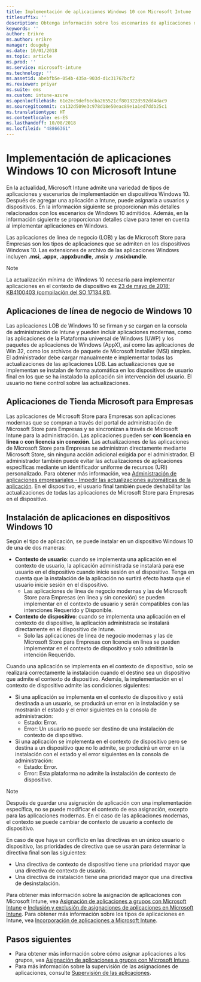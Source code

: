 ```yaml
---
title: Implementación de aplicaciones Windows 10 con Microsoft Intune
titlesuffix: ''
description: Obtenga información sobre los escenarios de aplicaciones de Windows 10 disponibles con Microsoft Intune.
keywords: ''
author: Erikre
ms.author: erikre
manager: dougeby
ms.date: 10/01/2018
ms.topic: article
ms.prod: ''
ms.service: microsoft-intune
ms.technology: ''
ms.assetid: abebfb5e-054b-435a-903d-d1c31767bcf2
ms.reviewer: priyar
ms.suite: ems
ms.custom: intune-azure
ms.openlocfilehash: 61e2ec9def6ecba265521cf801322d592dd4dac9
ms.sourcegitcommit: ca132d509e3c978d18e50eac89e1a1ed7ddb25c1
ms.translationtype: HT
ms.contentlocale: es-ES
ms.lasthandoff: 10/08/2018
ms.locfileid: "48866361"
---
```

# <a name="windows-10-app-deployment-using-microsoft-intune"></a>Implementación de aplicaciones Windows 10 con Microsoft Intune 

En la actualidad, Microsoft Intune admite una variedad de tipos de aplicaciones y escenarios de implementación en dispositivos Windows 10. Después de agregar una aplicación a Intune, puede asignarla a usuarios y dispositivos. En la información siguiente se proporcionan más detalles relacionados con los escenarios de Windows 10 admitidos. Además, en la información siguiente se proporcionan detalles clave para tener en cuenta al implementar aplicaciones en Windows. 

Las aplicaciones de línea de negocio (LOB) y las de Microsoft Store para Empresas son los tipos de aplicaciones que se admiten en los dispositivos Windows 10. Las extensiones de archivo de las aplicaciones Windows incluyen **.msi**, **.appx**, **.appxbundle**, **.msix** y **.msixbundle**.  

> [!Note]
> La actualización mínima de Windows 10 necesaria para implementar aplicaciones en el contexto de dispositivo es [23 de mayo de 2018: KB4100403 (compilación del SO 17134.81)](https://support.microsoft.com/en-us/help/4100403/windows-10-update-kb4100403).

## <a name="windows-10-line-of-business-apps"></a>Aplicaciones de línea de negocio de Windows 10

Las aplicaciones LOB de Windows 10 se firman y se cargan en la consola de administración de Intune y pueden incluir aplicaciones modernas, como las aplicaciones de la Plataforma universal de Windows (UWP) y los paquetes de aplicaciones de Windows (AppX), así como las aplicaciones de Win 32, como los archivos de paquete de Microsoft Installer (MSI) simples. El administrador debe cargar manualmente e implementar todas las actualizaciones de las aplicaciones LOB. Las actualizaciones que se implementan se instalan de forma automática en los dispositivos de usuario final en los que se ha instalado la aplicación sin intervención del usuario. El usuario no tiene control sobre las actualizaciones. 

## <a name="microsoft-store-for-business-apps"></a>Aplicaciones de Tienda Microsoft para Empresas

Las aplicaciones de Microsoft Store para Empresas son aplicaciones modernas que se compran a través del portal de administración de Microsoft Store para Empresas y se sincronizan a través de Microsoft Intune para la administración. Las aplicaciones pueden ser **con licencia en línea** o **con licencia sin conexión**. Las actualizaciones de las aplicaciones de Microsoft Store para Empresas se administran directamente mediante Microsoft Store, sin ninguna acción adicional exigida por el administrador. El administrador también puede evitar las actualizaciones de aplicaciones específicas mediante un identificador uniforme de recursos (URI) personalizado. Para obtener más información, vea [Administración de aplicaciones empresariales - Impedir las actualizaciones automáticas de la aplicación](https://docs.microsoft.com/windows/client-management/mdm/enterprise-app-management#prevent-app-from-automatic-updates). En el dispositivo, el usuario final también puede deshabilitar las actualizaciones de todas las aplicaciones de Microsoft Store para Empresas en el dispositivo. 

## <a name="installing-apps-on-windows-10-devices"></a>Instalación de aplicaciones en dispositivos Windows 10
Según el tipo de aplicación, se puede instalar en un dispositivo Windows 10 de una de dos maneras:

- **Contexto de usuario**: cuando se implementa una aplicación en el contexto de usuario, la aplicación administrada se instalará para ese usuario en el dispositivo cuando inicie sesión en el dispositivo. Tenga en cuenta que la instalación de la aplicación no surtirá efecto hasta que el usuario inicie sesión en el dispositivo. 
    - Las aplicaciones de línea de negocio modernas y las de Microsoft Store para Empresas (en línea y sin conexión) se pueden implementar en el contexto de usuario y serán compatibles con las intenciones Requerido y Disponible.
- **Contexto de dispositivo**: cuando se implementa una aplicación en el contexto de dispositivo, la aplicación administrada se instalará directamente en el dispositivo de Intune.
    - Solo las aplicaciones de línea de negocio modernas y las de Microsoft Store para Empresas con licencia en línea se pueden implementar en el contexto de dispositivo y solo admitirán la intención Requerido.

Cuando una aplicación se implementa en el contexto de dispositivo, solo se realizará correctamente la instalación cuando el destino sea un dispositivo que admite el contexto de dispositivo. Además, la implementación en el contexto de dispositivo admite las condiciones siguientes:
- Si una aplicación se implementa en el contexto de dispositivo y está destinada a un usuario, se producirá un error en la instalación y se mostrarán el estado y el error siguientes en la consola de administración:
    - Estado: Error.
    - Error: Un usuario no puede ser destino de una instalación de contexto de dispositivo.
- Si una aplicación se implementa en el contexto de dispositivo pero se destina a un dispositivo que no lo admite, se producirá un error en la instalación con el estado y el error siguientes en la consola de administración:
    - Estado: Error.
    - Error: Esta plataforma no admite la instalación de contexto de dispositivo. 

> [!Note]
> Después de guardar una asignación de aplicación con una implementación específica, no se puede modificar el contexto de esa asignación, excepto para las aplicaciones modernas. En el caso de las aplicaciones modernas, el contexto se puede cambiar de contexto de usuario a contexto de dispositivo. 

En caso de que haya un conflicto en las directivas en un único usuario o dispositivo, las prioridades de directiva que se usarán para determinar la directiva final son las siguientes:
- Una directiva de contexto de dispositivo tiene una prioridad mayor que una directiva de contexto de usuario. 
- Una directiva de instalación tiene una prioridad mayor que una directiva de desinstalación.

Para obtener más información sobre la asignación de aplicaciones con Microsoft Intune, vea [Asignación de aplicaciones a grupos con Microsoft Intune](apps-deploy.md) e [Inclusión y exclusión de asignaciones de aplicaciones en Microsoft Intune](apps-inc-exl-assignments.md). Para obtener más información sobre los tipos de aplicaciones en Intune, vea [Incorporación de aplicaciones a Microsoft Intune](apps-add.md).

## <a name="next-steps"></a>Pasos siguientes

- Para obtener más información sobre cómo asignar aplicaciones a los grupos, vea [Asignación de aplicaciones a grupos con Microsoft Intune](apps-deploy.md).
- Para más información sobre la supervisión de las asignaciones de aplicaciones, consulte [Supervisión de las aplicaciones](apps-monitor.md).
